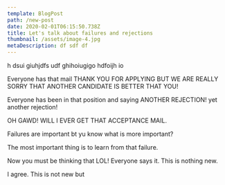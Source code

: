 ```yaml
---
template: BlogPost
path: /new-post
date: 2020-02-01T06:15:50.738Z
title: Let's talk about failures and rejections
thumbnail: /assets/image-4.jpg
metaDescription: df sdf df
---
```

h dsui giuhjdfs udf ghihoiugigo hdfoijh io

Everyone has that mail THANK YOU FOR APPLYING BUT WE ARE REALLY SORRY THAT ANOTHER CANDIDATE IS BETTER THAT YOU!

Everyone has been in that position and saying ANOTHER REJECTION! yet another rejection!

OH GAWD! WILL I EVER GET THAT ACCEPTANCE MAIL.


Failures are important bt yu know what is more important?

The most important thing is to learn from that failure.

Now you must be thinking that LOL! Everyone says it. This is nothing new.

I agree. This is not new but
